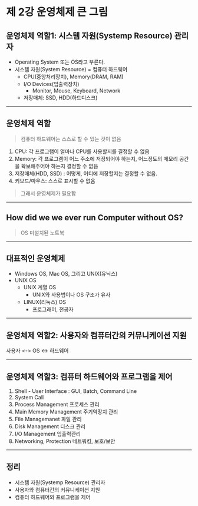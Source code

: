 # 제 2강 운영체제 큰 그림 
## 운영체제 역할1: 시스템 자원(Systemp Resource) 관리자 
- Operating System 또는 OS라고 부른다.
- 시스템 자원(System Resource) = 컴퓨터 하드웨어 
  - CPU(중앙처리장치), Memory(DRAM, RAM)
  - I/O Devices(입출력장치)
    - Monitor, Mouse, Keyboard, Network 
  - 저장매체: SSD, HDD(하드디스크)   
---
## 운영체제 역할 
> 컴퓨터 하드웨어는 스스로 할 수 있는 것이 없음 
1. CPU: 각 프로그램이 얼마나 CPU를 사용할지를 결정할 수 없음 
2. Memory: 각 프로그램이 어느 주소에 저장되어야 하는지, 어느정도의 메모리 공간을 확보해주어야 하는지 결정할 수 없음 
3. 저장매체(HDD, SSD) : 어떻게, 어디에 저장할지는 결정할 수 없음. 
4. 키보드/마우스: 스스로 표시할 수 없음 
> 그래서 운영체제가 필요함 
---
## How did we we ever run Computer without OS?
> OS 미설치된 노트북 
---
## 대표적인 운영체제 
- Windows OS, Mac OS, 그리고 UNIX(유닉스)
- UNIX OS 
  - UNIX 계열 OS 
    - UNIX와 사용법이나 OS 구조가 유사
  - LINUX(리눅스) OS 
    - 프로그래머, 전공자 
---
## 운영체제 역할2: 사용자와 컴퓨터간의 커뮤니케이션 지원 
사용자 <-> OS <-> 하드웨어 

---
## 운영체제 역할3: 컴퓨터 하드웨어와 프로그램을 제어 
1. Shell - User Interface : GUI, Batch, Command Line
2. System Call 
3. Process Management 프로세스 관리 
4. Main Memory Management 주기억장치 관리 
5. File Managemanet 파일 관리 
6. Disk Management 디스크 관리 
7. I/O Management 입출력관리 
8. Networking, Protection 네트워킹, 보호/보안

---
## 정리 
- 시스템 자원(Systemp Resource) 관리자 
- 사용자와 컴퓨터간의 커뮤니케이션 지원 
- 컴퓨터 하드웨어와 프로그램을 제어 

